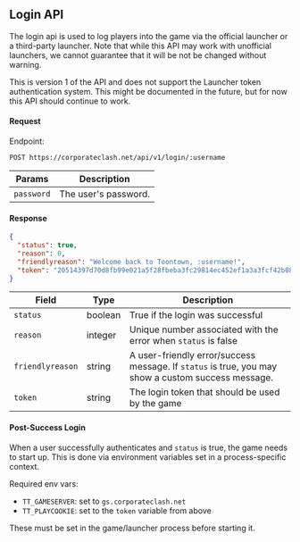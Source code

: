 ## Login API


The login api is used to log players into the game via the official launcher or a third-party launcher. Note that while this API may work with unofficial launchers, we cannot guarantee that it will be not be changed without warning.

This is version 1 of the API and does not support the Launcher token authentication system. This might be documented in the future, but for now this API should continue to work.

#### Request

Endpoint: 

    POST https://corporateclash.net/api/v1/login/:username

|Params|Description|
|--|--|
|`password`|The user's password.|

#### Response

```json
{
  "status": true,
  "reason": 0,
  "friendlyreason": "Welcome back to Toontown, :username!",
  "token": "20514397d70d8fb99e021a5f28fbeba3fc29814ec452ef1a3a3fcf42b08bb752"
}
```

|Field|Type|Description|
|--|--|--|
|`status`|boolean|True if the login was successful|
|`reason`|integer|Unique number associated with the error when `status` is false|
|`friendlyreason`|string|A user-friendly error/success message. If `status` is true, you may show a custom success message.|
|`token`|string|The login token that should be used by the game|

#### Post-Success Login

When a user successfully authenticates and `status` is true, the game needs to start up. This is done via environment variables set in a process-specific context.

Required env vars:

* `TT_GAMESERVER`: set to `gs.corporateclash.net`
* `TT_PLAYCOOKIE`: set to the `token` variable from above

These must be set in the game/launcher process before starting it.

